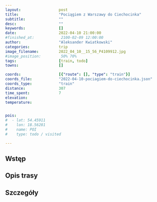 ```yaml
---
layout:                 post
title:                  "Pociągiem z Warszawy do Ciechocinka"
subtitle:               ""
desc:                   ""
keywords:               []
date:                   2022-04-10 21:00:00
#finished_at:            2100-02-09 12:00:00
author:                 "Aleksander Kwiatkowski"
categories:             trip
image_filename:         2022_04_10__15_56_P4109912.jpg
#image_position:         50% 70%
tags:                   [train, todo]
towns:                  []

coords:                 [{"route": [], "type": "train"}]
coords_file:            "2022-04-10-pociagiem-do-ciechocinka.json"
coords_type:            "train"
distance:               307
time_spent:             7
elevation:              
temperature:            


pois:
#  - lat: 54.45911
#    lon: 18.56281
#    name: POI
#    type: todo / visited

---
```



## Wstęp

## Opis trasy

## Szczegóły
